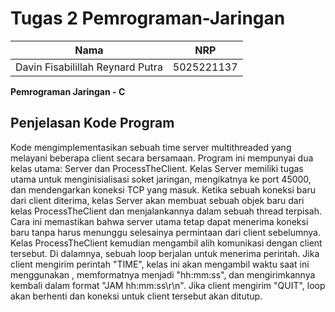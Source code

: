 # Tugas 2 Pemrograman-Jaringan
|  Nama 	|   NRP	|
|---	|---	|
|  Davin Fisabilillah Reynard Putra 	|   5025221137	|

**Pemrograman Jaringan - C**

## Penjelasan Kode Program

Kode mengimplementasikan sebuah time server multithreaded yang melayani beberapa client secara bersamaan. Program ini mempunyai dua kelas utama: Server dan ProcessTheClient. Kelas Server memiliki tugas utama untuk menginisialisasi soket jaringan, mengikatnya ke port 45000, dan mendengarkan koneksi TCP yang masuk. Ketika sebuah koneksi baru dari client diterima, kelas Server akan membuat sebuah objek baru dari kelas ProcessTheClient dan menjalankannya dalam sebuah thread terpisah. Cara ini memastikan bahwa server utama tetap dapat menerima koneksi baru tanpa harus menunggu selesainya permintaan dari client sebelumnya. Kelas ProcessTheClient kemudian mengambil alih komunikasi dengan client tersebut. Di dalamnya, sebuah loop berjalan untuk menerima perintah. Jika client mengirim perintah "TIME", kelas ini akan mengambil waktu saat ini menggunakan , memformatnya menjadi "hh:mm:ss", dan mengirimkannya kembali dalam format "JAM hh:mm:ss\r\n". Jika client mengirim "QUIT", loop akan berhenti dan koneksi untuk client tersebut akan ditutup.
